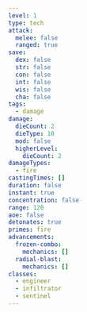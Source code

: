```yaml
---
level: 1
type: tech
attack:
  melee: false
  ranged: true
save:
  dex: false
  str: false
  con: false
  int: false
  wis: false
  cha: false
tags:
  - damage
damage:
  dieCount: 2
  dieType: 10
  mod: false
  higherLevel:
    dieCount: 2
damageTypes:
  - fire
castingTimes: []
duration: false
instant: true
concentration: false
range: 120
aoe: false
detonates: true
primes: fire
advancements:
  frozen-combo:
    mechanics: []
  radial-blast:
    mechanics: []
classes:
  - engineer
  - infiltrator
  - sentinel
---
```

